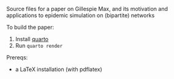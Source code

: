 Source files for a paper on Gillespie Max, and its motivation and applications to epidemic simulation on (bipartite) networks

To build the paper:

1. Install [quarto](https://quarto.org/docs/get-started/)
2. Run `quarto render`

Prereqs:

- a LaTeX installation (with pdflatex)